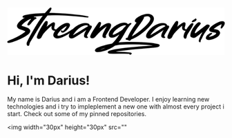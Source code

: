 
<p align="center"><img width="635" heigth="129" src="https://raw.githubusercontent.com/streangdarius/streangdarius/main/assets/name.png"></p>
<h1 align="center">

# Hi, I'm Darius!
  My name is Darius and i am a Frontend Developer. I enjoy learning new technologies and i try to impleplement a new one with almost every project i start. Check out some of my pinned repositories.

  
<img width="30px" height="30px" src=""
